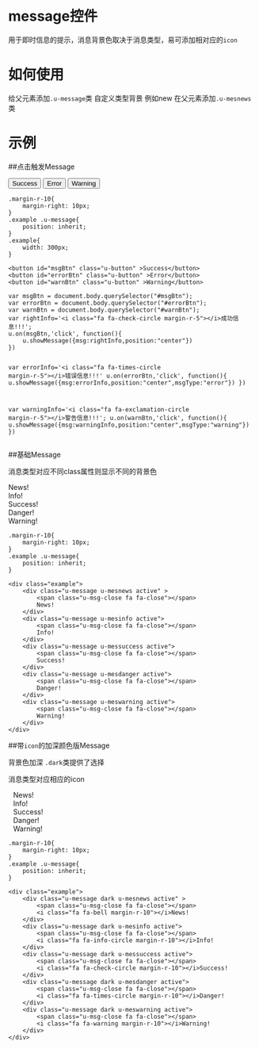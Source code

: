 # message控件

用于即时信息的提示，消息背景色取决于消息类型，易可添加相对应的`icon`

# 如何使用

给父元素添加`.u-message`类
自定义类型背景  例如new  在父元素添加`.u-mesnews`类

# 示例


##点击触发Message
<div class="example-content"><style>.margin-r-10{
    margin-right: 10px; 
}
.example .u-message{
    position: inherit;
}
.example{
	width: 300px;
}
</style>
<button id="msgBtn" class="u-button" >Success</button>
<button id="errorBtn" class="u-button" >Error</button>
<button id="warnBtn" class="u-button" >Warning</button>
<script>var msgBtn = document.body.querySelector("#msgBtn");
var errorBtn = document.body.querySelector("#errorBtn");
var warnBtn = document.body.querySelector("#warnBtn");
var rightInfo='<i class="fa fa-check-circle margin-r-5"></i>成功信息!!!';
u.on(msgBtn,'click', function(){ 
    u.showMessage({msg:rightInfo,position:"center"})
})

var errorInfo='<i class="fa fa-times-circle margin-r-5"></i>错误信息!!!'
u.on(errorBtn,'click', function(){ 
    u.showMessage({msg:errorInfo,position:"center",msgType:"error"})
})

var warningInfo='<i class="fa fa-exclamation-circle margin-r-5"></i>警告信息!!!';
u.on(warnBtn,'click', function(){ 
    u.showMessage({msg:warningInfo,position:"center",msgType:"warning"})
})
</script>
</div>
<div class="examples-code"><pre><code>.margin-r-10{
    margin-right: 10px; 
}
.example .u-message{
    position: inherit;
}
.example{
	width: 300px;
}</code></pre>
</div>
<div class="examples-code"><pre><code>&lt;button id="msgBtn" class="u-button" >Success&lt;/button>
&lt;button id="errorBtn" class="u-button" >Error&lt;/button>
&lt;button id="warnBtn" class="u-button" >Warning&lt;/button></code></pre>
</div>
<div class="examples-code"><pre><code>var msgBtn = document.body.querySelector("#msgBtn");
var errorBtn = document.body.querySelector("#errorBtn");
var warnBtn = document.body.querySelector("#warnBtn");
var rightInfo='&lt;i class="fa fa-check-circle margin-r-5">&lt;/i>成功信息!!!';
u.on(msgBtn,'click', function(){ 
    u.showMessage({msg:rightInfo,position:"center"})
})

var errorInfo='&lt;i class="fa fa-times-circle margin-r-5">&lt;/i>错误信息!!!'
u.on(errorBtn,'click', function(){ 
    u.showMessage({msg:errorInfo,position:"center",msgType:"error"})
})

var warningInfo='&lt;i class="fa fa-exclamation-circle margin-r-5">&lt;/i>警告信息!!!';
u.on(warnBtn,'click', function(){ 
    u.showMessage({msg:warningInfo,position:"center",msgType:"warning"})
})</code></pre>
</div>

##基础Message

消息类型对应不同class属性则显示不同的背景色

<div class="example-content"><style>.margin-r-10{
    margin-right: 10px; 
}
.example .u-message{
    position: inherit;
}
</style>
<div class="example">
    <div class="u-message u-mesnews active" >    
        <span class="u-msg-close fa fa-close"></span>
        News!
    </div>
    <div class="u-message u-mesinfo active">
        <span class="u-msg-close fa fa-close"></span>
        Info!
    </div>
    <div class="u-message u-messuccess active">    
        <span class="u-msg-close fa fa-close"></span>
        Success!
    </div>
    <div class="u-message u-mesdanger active">
        <span class="u-msg-close fa fa-close"></span>
        Danger!
    </div>
    <div class="u-message u-meswarning active">
        <span class="u-msg-close fa fa-close"></span>
        Warning!
    </div>
</div>
</div>
<div class="examples-code"><pre><code>.margin-r-10{
    margin-right: 10px; 
}
.example .u-message{
    position: inherit;
}</code></pre>
</div>
<div class="examples-code"><pre><code>&lt;div class="example">
    &lt;div class="u-message u-mesnews active" >    
        &lt;span class="u-msg-close fa fa-close">&lt;/span>
        News!
    &lt;/div>
    &lt;div class="u-message u-mesinfo active">
        &lt;span class="u-msg-close fa fa-close">&lt;/span>
        Info!
    &lt;/div>
    &lt;div class="u-message u-messuccess active">    
        &lt;span class="u-msg-close fa fa-close">&lt;/span>
        Success!
    &lt;/div>
    &lt;div class="u-message u-mesdanger active">
        &lt;span class="u-msg-close fa fa-close">&lt;/span>
        Danger!
    &lt;/div>
    &lt;div class="u-message u-meswarning active">
        &lt;span class="u-msg-close fa fa-close">&lt;/span>
        Warning!
    &lt;/div>
&lt;/div></code></pre>
</div>

##带`icon`的加深颜色版Message

背景色加深 `.dark`类提供了选择

消息类型对应相应的icon

<div class="example-content"><style>.margin-r-10{
    margin-right: 10px; 
}
.example .u-message{
    position: inherit;
}
</style>
<div class="example">
    <div class="u-message dark u-mesnews active" >    
        <span class="u-msg-close fa fa-close"></span>
        <i class="fa fa-bell margin-r-10"></i>News!
    </div>
    <div class="u-message dark u-mesinfo active">
        <span class="u-msg-close fa fa-close"></span>
        <i class="fa fa-info-circle margin-r-10"></i>Info!
    </div>
    <div class="u-message dark u-messuccess active">    
        <span class="u-msg-close fa fa-close"></span>
        <i class="fa fa-check-circle margin-r-10"></i>Success!
    </div>
    <div class="u-message dark u-mesdanger active">
        <span class="u-msg-close fa fa-close"></span>
        <i class="fa fa-times-circle margin-r-10"></i>Danger!
    </div>
    <div class="u-message dark u-meswarning active">
        <span class="u-msg-close fa fa-close"></span>
        <i class="fa fa-warning margin-r-10"></i>Warning!
    </div>
</div>
</div>
<div class="examples-code"><pre><code>.margin-r-10{
    margin-right: 10px; 
}
.example .u-message{
    position: inherit;
}</code></pre>
</div>
<div class="examples-code"><pre><code>&lt;div class="example">
    &lt;div class="u-message dark u-mesnews active" >    
        &lt;span class="u-msg-close fa fa-close">&lt;/span>
        &lt;i class="fa fa-bell margin-r-10">&lt;/i>News!
    &lt;/div>
    &lt;div class="u-message dark u-mesinfo active">
        &lt;span class="u-msg-close fa fa-close">&lt;/span>
        &lt;i class="fa fa-info-circle margin-r-10">&lt;/i>Info!
    &lt;/div>
    &lt;div class="u-message dark u-messuccess active">    
        &lt;span class="u-msg-close fa fa-close">&lt;/span>
        &lt;i class="fa fa-check-circle margin-r-10">&lt;/i>Success!
    &lt;/div>
    &lt;div class="u-message dark u-mesdanger active">
        &lt;span class="u-msg-close fa fa-close">&lt;/span>
        &lt;i class="fa fa-times-circle margin-r-10">&lt;/i>Danger!
    &lt;/div>
    &lt;div class="u-message dark u-meswarning active">
        &lt;span class="u-msg-close fa fa-close">&lt;/span>
        &lt;i class="fa fa-warning margin-r-10">&lt;/i>Warning!
    &lt;/div>
&lt;/div></code></pre>
</div>


<!--### 示例1

示例1说明

### 示例2

示例2说-->